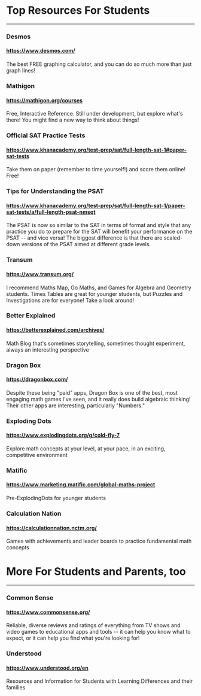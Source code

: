 # Top Resources For Students

---

### Desmos

#### https://www.desmos.com/

The best FREE graphing calculator, and you can do so much more than just graph lines!

### Mathigon

#### https://mathigon.org/courses

Free, Interactive Reference. Still under development, but explore what's there! You might find a new way to think about things!

### Official SAT Practice Tests

#### https://www.khanacademy.org/test-prep/sat/full-length-sat-1#paper-sat-tests

Take them on paper (remember to time yourself!) and score them online! Free!

### Tips for Understanding the PSAT

#### https://www.khanacademy.org/test-prep/sat/full-length-sat-1/paper-sat-tests/a/full-length-psat-nmsqt

The PSAT is now so similar to the SAT in terms of format and style that any practice you do to prepare for the SAT will benefit your performance on the PSAT -- and vice versa! The biggest difference is that there are scaled-down versions of the PSAT aimed at different grade levels.

### Transum

#### https://www.transum.org/

I recommend Maths Map, Go Maths, and Games for Algebra and Geometry students. Times Tables are great for younger students, but Puzzles and Investigations are for everyone! Take a look around!

### Better Explained

#### https://betterexplained.com/archives/

Math Blog that's sometimes storytelling, sometimes thought experiment, always an interesting perspective

### Dragon Box

#### https://dragonbox.com/

Despite these being "paid" apps, Dragon Box is one of the best, most engaging math games I've seen, and it really does build algebraic thinking! Their other apps are interesting, particularly "Numbers."

### Exploding Dots

#### https://www.explodingdots.org/g/cold-fly-7

Explore math concepts at your level, at your pace, in an exciting, competitive environment

### Matific

#### https://www.marketing.matific.com/global-maths-project

Pre-ExplodingDots for younger students

### Calculation Nation

#### https://calculationnation.nctm.org/

Games with achievements and leader boards to practice fundamental math concepts

# More For Students and Parents, too

---

### Common Sense

#### https://www.commonsense.org/

Reliable, diverse reviews and ratings of everything from TV shows and video games to educational apps and tools -- it can help you know what to expect, or it can help you find what you're looking for!

### Understood

#### https://www.understood.org/en

Resources and Information for Students with Learning Differences and their families
